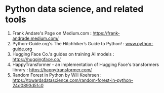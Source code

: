 # Python data science, and related tools

1. Frank Andare's Page on Medium.com : https://frank-andrade.medium.com/
2. Python-Guide.org's The Hitchhiker’s Guide to Python! : www.python-guide.org 
3. Hugging Face Co.'s guides on training AI models : https://huggingface.co/
4. HappyTransformer - an implementation of Hugging Face's transformers library : https://happytransformer.com/
5. Random Forest in Python by Will Koehrsen : https://towardsdatascience.com/random-forest-in-python-24d0893d51c0